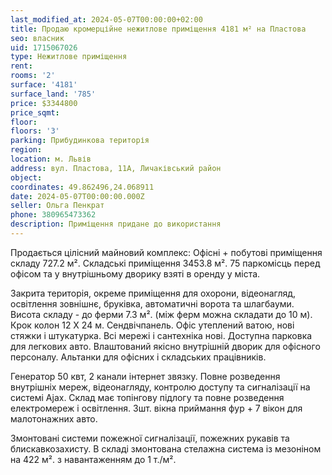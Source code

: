 ```yaml
---
last_modified_at: 2024-05-07T00:00:00+02:00
title: Продаю кромерційне нежитлове приміщення 4181 м² на Пластова
seo: власник
uid: 1715067026
type: Нежитлове приміщення
rent:
rooms: '2'
surface: '4181'
surface_land: '785'
price: $3344800
price_sqmt:
floor:
floors: '3'
parking: Прибудинкова територія
region:
location: м. Львів
address: вул. Пластова, 11А, Личаківський район
object:
coordinates: 49.862496,24.068911
date: 2024-05-07T00:00:00.000Z
seller: Ольга Пенкрат
phone: 380965473362
description: Приміщення придане до використання
---
```


Продається цілісний майновий комплекс: Офісні + побутові приміщення складу 727.2 м². Складські приміщення 3453.8 м². 75 паркомісць перед офісом та у внутрішньому дворику взяті в оренду у міста.

Закрита територія, окреме приміщення для охорони, відеонагляд, освітлення зовнішнє, бруківка, автоматичні ворота та шлагбауми. Висота складу - до ферми 7.3 м². (між ферм можна складати до 10 м). Крок колон 12 Х 24 м. Сендвічпанель. Офіс утеплений ватою, нові стяжки і штукатурка. Всі мережі і сантехніка нові. Доступна парковка для легкових авто. Влаштований якісно внутрішній дворик для офісного персоналу. Альтанки для офісних і складських працівників.

Генератор 50 квт, 2 канали інтернет звязку. Повне розведення внутрішніх мереж, відеонагляду, контролю доступу та сигналізації на системі Ajax.
Склад має топінгову підлогу та повне розведення електромереж і освітлення. 3шт. вікна приймання фур + 7 вікон для малотонажних авто.

Змонтовані системи пожежної сигналізації, пожежних рукавів та блискавкозахисту. В складі змонтована стелажна система із мезоніном на 422 м². з навантаженням до 1 т./м².
